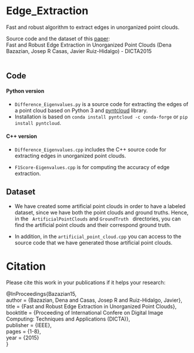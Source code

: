 # Edge_Extraction
Fast and robust algorithm to extract edges in unorganized point clouds.

Source code and the dataset of this [paper](https://www.researchgate.net/profile/Dena_Bazazian/publication/304288759_Fast_and_Robust_Edge_Extraction_in_Unorganized_Point_Clouds/links/5ec5733f299bf1c09acf9283/Fast-and-Robust-Edge-Extraction-in-Unorganized-Point-Clouds.pdf ): <br />
Fast and Robust Edge Extraction in Unorganized Point Clouds (Dena Bazazian, Josep R Casas, Javier Ruiz-Hidalgo) - DICTA2015 <br />
<br />

## Code

#### Python version
* ```Difference_Eigenvalues.py``` is a source code for extracting the edges of a point cloud based on Python 3 and [pyntcloud](https://github.com/daavoo/pyntcloud) library. <br />
* Installation is based on ```conda install pyntcloud -c conda-forge``` or ```pip install pyntcloud```. <br />


#### C++ version
* ```Difference_Eigenvalues.cpp``` includes the C++ source code for extracting edges in unorganized point clouds. <br />

* ```F1Score-Eigenvalues.cpp``` is for computing the accuracy of edge extraction. <br />


## Dataset
* We have created some artificial point clouds in order to have a labeled dataset, since we have both the point clouds and ground truths. Hence, in the ``` ArtificialPointClouds``` and ```GroundTruth ``` directories, you can find the artificial point clouds and their correspond ground truth. <br />

* In addition, in the ``` artificial_point_cloud.cpp ``` you can access to the source code that we have generated those artificial point clouds. <br />



# Citation
Please cite this work in your publications if it helps your research: <br />

@InProceedings{Bazazian15, <br />
  author = {Bazazian, Dena and Casas, Josep R and Ruiz-Hidalgo, Javier}, <br />
  title = {Fast and Robust Edge Extraction in Unorganized Point Clouds}, <br />
  booktitle = {Proceeding of International Confere on Digital Image Computing: Techniques and Applications (DICTA)}, <br />
  publisher = {IEEE}, <br />
  pages = {1-8}, <br />
  year = {2015} <br />
}


